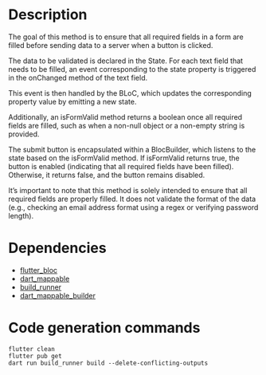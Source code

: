 # Description

The goal of this method is to ensure that all required fields in a form are filled before sending data to a server when a button is clicked.

The data to be validated is declared in the State. For each text field that needs to be filled, an event corresponding to the state property is triggered in the onChanged method of the text field.

This event is then handled by the BLoC, which updates the corresponding property value by emitting a new state.

Additionally, an isFormValid method returns a boolean once all required fields are filled, such as when a non-null object or a non-empty string is provided.

The submit button is encapsulated within a BlocBuilder, which listens to the state based on the isFormValid method. If isFormValid returns true, the button is enabled (indicating that all required fields have been filled). Otherwise, it returns false, and the button remains disabled.

It’s important to note that this method is solely intended to ensure that all required fields are properly filled. It does not validate the format of the data (e.g., checking an email address format using a regex or verifying password length).

# Dependencies
- [flutter_bloc](https://pub.dev/packages/flutter_bloc)
- [dart_mappable](https://pub.dev/packages/dart_mappable)
- [build_runner](https://pub.dev/packages/build_runner)
- [dart_mappable_builder](https://pub.dev/packages/dart_mappable)

# Code generation commands
```
flutter clean
flutter pub get
dart run build_runner build --delete-conflicting-outputs
```
